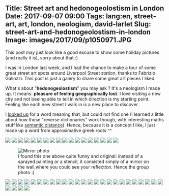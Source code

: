Title: Street art and hedonogeolostism in London
Date: 2017-09-07 09:00
Tags: lang:en, street-art, art, london, neologism, david-larlet
Slug: street-art-and-hedonogeolostism-in-london
Image: images/2017/09/p1050971.JPG
---

This post may just look like a good excuse to show some holiday pictures (and really it is), sorry about that :)

I was in London last week, and I had the chance to make a tour of some great street art spots around Liverpool Street station, thanks to Fabrizio Gallozzi.
This post is just a galery to share some great art pieces I liked.

What's about "**hedonogeolostism**" you may ask ? It's a neologism I made up.
It means: **pleasure of feeling geographically lost**.
I love visiting a new city and not beeing able to tell in which direction is my starting point.
Feeling like each new street I walk in is a new place to discover.

I [looked up](https://www.onelook.com/thesaurus/?s=pleasure%20of%20feeling%20geographically%20lost) for a word meaning that, but could not find one
(I learned a little about how those "reverse dictionaries" work though, with interesting maths stuff like [semantic distance](https://en.wikipedia.org/wiki/Semantic_similarity)).
Hence, because it is a concept I like, I just made up a word from approximative greek roots ^^

<img loading="lazy" src="images/2017/09/p1050890.JPG">

<img loading="lazy" src="images/2017/09/p1050889.JPG">

<img loading="lazy" src="images/2017/09/p1050891.JPG">

<img loading="lazy" src="images/2017/09/p1050896.JPG">

<img loading="lazy" src="images/2017/09/p1050901.JPG">

<img loading="lazy" src="images/2017/09/p1050903.JPG">

<img loading="lazy" src="images/2017/09/p1050904.JPG">

<img loading="lazy" src="images/2017/09/p1050906.JPG">

<img loading="lazy" src="images/2017/09/p1050908.JPG">

<img loading="lazy" src="images/2017/09/p1050912.JPG">

<img loading="lazy" src="images/2017/09/p1050915.JPG">

<img loading="lazy" src="images/2017/09/p1050917.JPG">

<img loading="lazy" src="images/2017/09/p1050921.JPG">

<img loading="lazy" src="images/2017/09/p1050922.JPG">

<img loading="lazy" src="images/2017/09/p1050923.JPG">

<img loading="lazy" src="images/2017/09/p1050926.JPG">

<img loading="lazy" src="images/2017/09/p1050927.JPG">

<img loading="lazy" src="images/2017/09/p1050928.JPG">

<figure role="group">
    <img loading="lazy" alt="Mirror photo" src="images/2017/09/p1050929.JPG">
    <figcaption>I found this one above quite funny and original: instead of a sprayed painting or a stencil,
    it consisted simply of a mirror on the wall,where you could see your reflection. Hence the group photo :)</figcaption>
</figure>

<img loading="lazy" src="images/2017/09/p1050930.JPG">

<img loading="lazy" src="images/2017/09/p1050937.JPG">

<img loading="lazy" src="images/2017/09/p1050942.JPG">

<img loading="lazy" src="images/2017/09/p1050953.JPG">

<img loading="lazy" src="images/2017/09/p1050963.JPG">

<img loading="lazy" src="images/2017/09/p1050965.JPG">

<img loading="lazy" src="images/2017/09/p1050966.JPG">

<img loading="lazy" src="images/2017/09/p1050967.JPG">

<img loading="lazy" src="images/2017/09/p1050968.JPG">

<img loading="lazy" src="images/2017/09/p1050970.JPG">

<img loading="lazy" src="images/2017/09/p1050971.JPG">

<img loading="lazy" src="images/2017/09/p1050972.JPG">

<img loading="lazy" src="images/2017/09/p1050974.JPG">

<img loading="lazy" src="images/2017/09/p1050976.JPG">

<img loading="lazy" src="images/2017/09/p1050977.JPG">

<img loading="lazy" src="images/2017/09/p1050978.JPG">

<img loading="lazy" src="images/2017/09/p1050979.JPG">

<img loading="lazy" src="images/2017/09/p1050980.JPG">

<img loading="lazy" src="images/2017/09/p1050981.JPG">

<img loading="lazy" src="images/2017/09/p1050982.JPG">

<img loading="lazy" src="images/2017/09/p1050983.JPG">

<img loading="lazy" src="images/2017/09/p1050984.JPG">

<img loading="lazy" src="images/2017/09/p1050988.JPG">

<img loading="lazy" src="images/2017/09/p1050990.JPG">

<img loading="lazy" src="images/2017/09/p1050991.JPG">

<img loading="lazy" src="images/2017/09/p1050994.JPG">

<img loading="lazy" src="images/2017/09/p1050996.JPG">

<img loading="lazy" src="images/2017/09/p1050997.JPG">

<img loading="lazy" src="images/2017/09/p1050998.JPG">


<style>
img { max-height: 80vh; }
</style>
